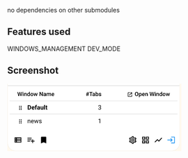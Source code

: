 no dependencies on other submodules

## Features used

WINDOWS_MANAGEMENT
DEV_MODE

## Screenshot

<img src="imgs/teaser.png" alt="drawing" width="400"/>

